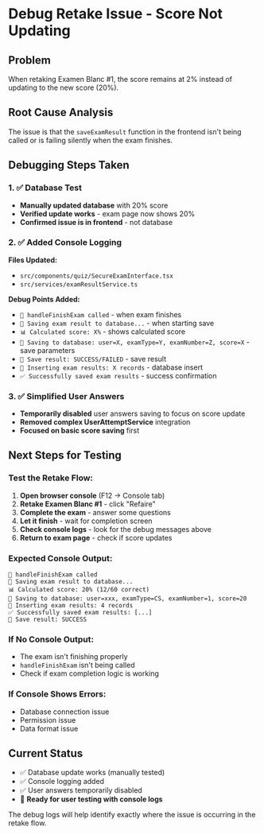 # Debug Retake Issue - Score Not Updating

## Problem
When retaking Examen Blanc #1, the score remains at 2% instead of updating to the new score (20%).

## Root Cause Analysis
The issue is that the `saveExamResult` function in the frontend isn't being called or is failing silently when the exam finishes.

## Debugging Steps Taken

### 1. ✅ Database Test
- **Manually updated database** with 20% score
- **Verified update works** - exam page now shows 20%
- **Confirmed issue is in frontend** - not database

### 2. ✅ Added Console Logging
**Files Updated:**
- `src/components/quiz/SecureExamInterface.tsx`
- `src/services/examResultService.ts`

**Debug Points Added:**
- `🎯 handleFinishExam called` - when exam finishes
- `💾 Saving exam result to database...` - when starting save
- `📊 Calculated score: X%` - shows calculated score
- `💾 Saving to database: user=X, examType=Y, examNumber=Z, score=X` - save parameters
- `💾 Save result: SUCCESS/FAILED` - save result
- `📝 Inserting exam results: X records` - database insert
- `✅ Successfully saved exam results` - success confirmation

### 3. ✅ Simplified User Answers
- **Temporarily disabled** user answers saving to focus on score update
- **Removed complex UserAttemptService** integration
- **Focused on basic score saving** first

## Next Steps for Testing

### Test the Retake Flow:
1. **Open browser console** (F12 → Console tab)
2. **Retake Examen Blanc #1** - click "Refaire"
3. **Complete the exam** - answer some questions
4. **Let it finish** - wait for completion screen
5. **Check console logs** - look for the debug messages above
6. **Return to exam page** - check if score updates

### Expected Console Output:
```
🎯 handleFinishExam called
💾 Saving exam result to database...
📊 Calculated score: 20% (12/60 correct)
💾 Saving to database: user=xxx, examType=CS, examNumber=1, score=20
📝 Inserting exam results: 4 records
✅ Successfully saved exam results: [...]
💾 Save result: SUCCESS
```

### If No Console Output:
- The exam isn't finishing properly
- `handleFinishExam` isn't being called
- Check if exam completion logic is working

### If Console Shows Errors:
- Database connection issue
- Permission issue
- Data format issue

## Current Status
- ✅ Database update works (manually tested)
- ✅ Console logging added
- ✅ User answers temporarily disabled
- 🔄 **Ready for user testing with console logs**

The debug logs will help identify exactly where the issue is occurring in the retake flow.
